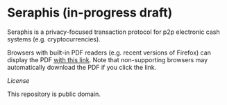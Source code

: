 # Seraphis (in-progress draft)

Seraphis is a privacy-focused transaction protocol for p2p electronic cash systems (e.g. cryptocurrencies).

Browsers with built-in PDF readers (e.g. recent versions of Firefox) can display the PDF [with this link](https://raw.githubusercontent.com/UkoeHB/Seraphis/master/Seraphis-0-0-2.pdf). Note that non-supporting browsers may automatically download the PDF if you click the link.


*License*

This repository is public domain.

